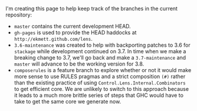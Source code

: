 I'm creating this page to help keep track of the branches in the current repository:

* `master` contains the current development HEAD.
* `gh-pages` is used to provide the HEAD haddocks at `http://ekmett.github.com/lens`.
* `3.6-maintenance` was created to help with backporting patches to 3.6 for `stackage` while development continued on 3.7. In time when we make a breaking change to 3.7, we'll go back and make a `3.7-maintenance` and `master` will advance to be the working version for 3.8.
* `composerules` is a feature branch to explore whether or not it would make more sense to use RULES pragmas and a strict composition `(#)` rather than the existing practice of using `Control.Lens.Internal.Combinators` to get efficient core. We are unlikely to switch to this approach because it leads to a much more brittle series of steps that GHC would have to take to get the same core we generate now.

